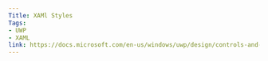 ```yaml
---
Title: XAMl Styles
Tags:
- UWP
- XAML
link: https://docs.microsoft.com/en-us/windows/uwp/design/controls-and-patterns/xaml-styles
---
```

